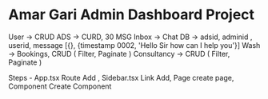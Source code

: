 # Amar Gari Admin Dashboard Project

User -> CRUD
ADS -> CURD, 30 MSG
Inbox -> Chat DB -> adsid, adminid , userid, message [{}, {timestamp 0002, 'Hello Sir how can I help you'}]
Wash -> Bookings, CRUD ( Filter, Paginate )
Consultancy -> CRUD ( Filter, Paginate )

Steps - App.tsx Route Add , Sidebar.tsx Link Add, Page create page, Component Create Component

